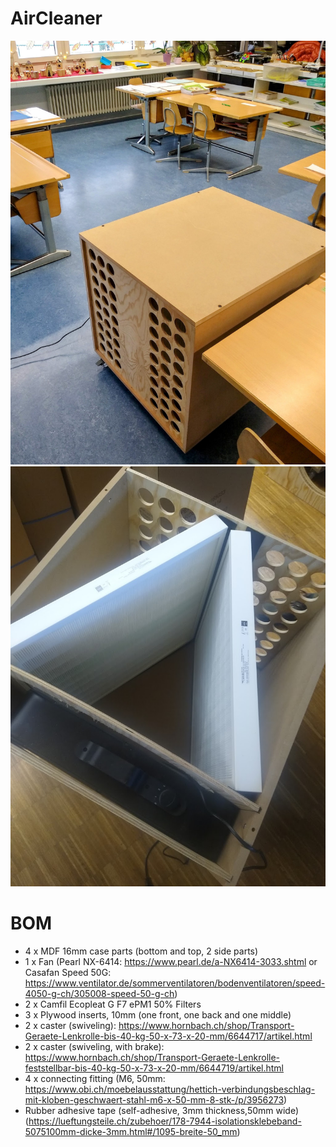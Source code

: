 # AirCleaner

![alt text](https://github.com/makehumantechnology/aircleaner/blob/main/aircleaner1.jpeg)
![alt text](https://github.com/makehumantechnology/aircleaner/blob/main/aircleaner2.jpeg)

# BOM

- 4 x MDF 16mm case parts (bottom and top, 2 side parts)
- 1 x Fan (Pearl NX-6414: https://www.pearl.de/a-NX6414-3033.shtml or Casafan Speed 50G: https://www.ventilator.de/sommerventilatoren/bodenventilatoren/speed-4050-g-ch/305008-speed-50-g-ch)
- 2 x Camfil Ecopleat G F7 ePM1 50% Filters
- 3 x Plywood inserts, 10mm (one front, one back and one middle)
- 2 x caster (swiveling): https://www.hornbach.ch/shop/Transport-Geraete-Lenkrolle-bis-40-kg-50-x-73-x-20-mm/6644717/artikel.html
- 2 x caster (swiveling, with brake): https://www.hornbach.ch/shop/Transport-Geraete-Lenkrolle-feststellbar-bis-40-kg-50-x-73-x-20-mm/6644719/artikel.html
- 4 x connecting fitting (M6, 50mm: https://www.obi.ch/moebelausstattung/hettich-verbindungsbeschlag-mit-kloben-geschwaert-stahl-m6-x-50-mm-8-stk-/p/3956273)
- Rubber adhesive tape (self-adhesive, 3mm thickness,50mm wide) (https://lueftungsteile.ch/zubehoer/178-7944-isolationsklebeband-5075100mm-dicke-3mm.html#/1095-breite-50_mm)

